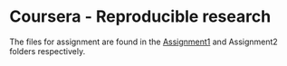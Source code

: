 Coursera - Reproducible research
====

The files for assignment are found in the [Assignment1](https://github.com/etheleon/ReproducibleResearch/tree/master/Assignment1) and Assignment2 folders respectively.
